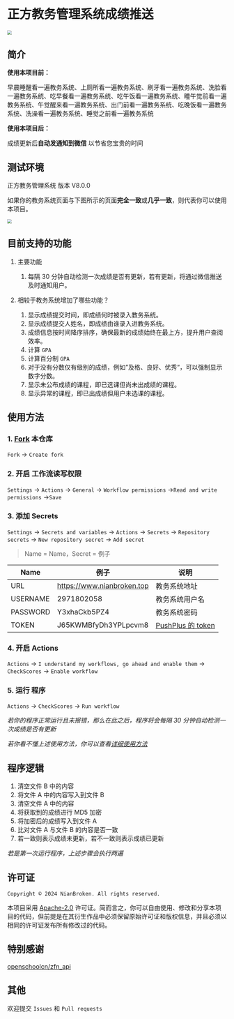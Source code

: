 # 正方教务管理系统成绩推送

<img src="https://raw.githubusercontent.com/NianBroken/ZFCheckScores/main/img/7.jpg" style="zoom:60%;" />

## 简介

**使用本项目前：**

早晨睡醒看一遍教务系统、上厕所看一遍教务系统、刷牙看一遍教务系统、洗脸看一遍教务系统、吃早餐看一遍教务系统、吃午饭看一遍教务系统、睡午觉前看一遍教务系统、午觉醒来看一遍教务系统、出门前看一遍教务系统、吃晚饭看一遍教务系统、洗澡看一遍教务系统、睡觉之前看一遍教务系统

**使用本项目后：**

成绩更新后**自动发通知到微信** 以节省您宝贵的时间

## 测试环境

正方教务管理系统 版本 V8.0.0

如果你的教务系统页面与下图所示的页面**完全一致**或**几乎一致**，则代表你可以使用本项目。

<img src="https://raw.githubusercontent.com/NianBroken/ZFCheckScores/main/img/9.png" style="zoom:60%;" />

## 目前支持的功能

1. 主要功能

   1. 每隔 30 分钟自动检测一次成绩是否有更新，若有更新，将通过微信推送及时通知用户。

2. 相较于教务系统增加了哪些功能？

   1. 显示成绩提交时间，即成绩何时被录入教务系统。
   2. 显示成绩提交人姓名，即成绩由谁录入进教务系统。
   3. 成绩信息按时间降序排序，确保最新的成绩始终在最上方，提升用户查阅效率。
   4. 计算 `GPA`
   5. 计算百分制 `GPA`
   6. 对于没有分数仅有级别的成绩，例如”及格、良好、优秀“，可以强制显示数字分数。
   7. 显示未公布成绩的课程，即已选课但尚未出成绩的课程。
   8. 显示异常的课程，即已出成绩但用户未选课的课程。

## 使用方法

### 1. [Fork](https://github.com/NianBroken/ZFCheckScores/fork "Fork") 本仓库

`Fork` → `Create fork`

### 2. 开启 工作流读写权限

`Settings` → `Actions` → `General` → `Workflow permissions` →`Read and write permissions` →`Save`

### 3. 添加 Secrets

`Settings` → `Secrets and variables` → `Actions` → `Secrets` → `Repository secrets` → `New repository secret` → `Add secret`

> Name = Name，Secret = 例子

| Name     | 例子                       | 说明                                                                                                                 |
| -------- | -------------------------- | -------------------------------------------------------------------------------------------------------------------- |
| URL      | https://www.nianbroken.top | 教务系统地址                                                                                                         |
| USERNAME | 2971802058                 | 教务系统用户名                                                                                                       |
| PASSWORD | Y3xhaCkb5PZ4               | 教务系统密码                                                                                                         |
| TOKEN    | J65KWMBfyDh3YPLpcvm8       | [PushPlus 的 token](https://www.pushplus.plus/doc/guide/openApi.html#_1-%E8%8E%B7%E5%8F%96token "PushPlus 的 token") |

### 4. 开启 Actions

`Actions` → `I understand my workflows, go ahead and enable them` → `CheckScores` → `Enable workflow`

### 5. 运行 程序

`Actions` → `CheckScores` → `Run workflow`

_若你的程序正常运行且未报错，那么在此之后，程序将会每隔 30 分钟自动检测一次成绩是否有更新_

_若你看不懂上述使用方法，你可以查看[详细使用方法](https://nianbroken.github.io/ZFCheckScores/ "详细使用方法")_

## 程序逻辑

1. 清空文件 B 中的内容
2. 将文件 A 中的内容写入到文件 B
3. 清空文件 A 中的内容
4. 将获取到的成绩进行 MD5 加密
5. 将加密后的成绩写入到文件 A
6. 比对文件 A 与文件 B 的内容是否一致
7. 若一致则表示成绩未更新，若不一致则表示成绩已更新

_若是第一次运行程序，上述步骤会执行两遍_

## 许可证

`Copyright © 2024 NianBroken. All rights reserved.`

本项目采用 [Apache-2.0](https://www.apache.org/licenses/LICENSE-2.0 "Apache-2.0") 许可证。简而言之，你可以自由使用、修改和分享本项目的代码，但前提是在其衍生作品中必须保留原始许可证和版权信息，并且必须以相同的许可证发布所有修改过的代码。

## 特别感谢

[openschoolcn/zfn_api](https://github.com/openschoolcn/zfn_api "openschoolcn/zfn_api")

## 其他

欢迎提交 `Issues` 和 `Pull requests`
